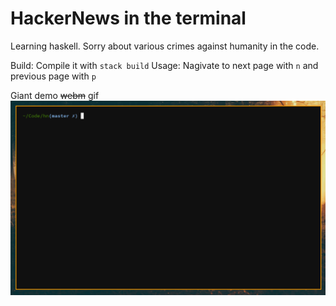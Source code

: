 # HackerNews in the terminal

Learning haskell. Sorry about various crimes against humanity in the code.

Build: Compile it with `stack build`
Usage: Nagivate to next page with `n` and previous page with `p`

Giant demo ~~webm~~ gif
![demo](https://github.com/OlleLinderos/hn/blob/master/demo.gif)
